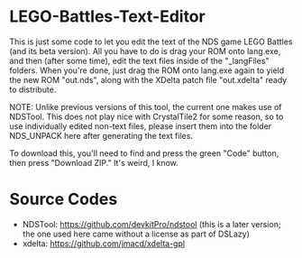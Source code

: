 # LEGO-Battles-Text-Editor
This is just some code to let you edit the text of the NDS game LEGO Battles (and its beta version). All you have to do is drag your ROM
onto lang.exe, and then (after some time), edit the text files inside of the "_langFiles" folders. When you're done, just drag the ROM onto
lang.exe again to yield the new ROM "out.nds", along with the XDelta patch file "out.xdelta" ready to distribute.

NOTE: Unlike previous versions of this tool, the current one makes use of NDSTool. This does not play nice with CrystalTile2 for some
reason, so to use individually edited non-text files, please insert them into the folder NDS_UNPACK here after generating the text files.

To download this, you'll need to find and press the green "Code" button, then press "Download ZIP." It's weird, I know.

# Source Codes
- NDSTool: https://github.com/devkitPro/ndstool (this is a later version; the one used here came without a license as part of DSLazy)
- xdelta: https://github.com/jmacd/xdelta-gpl
